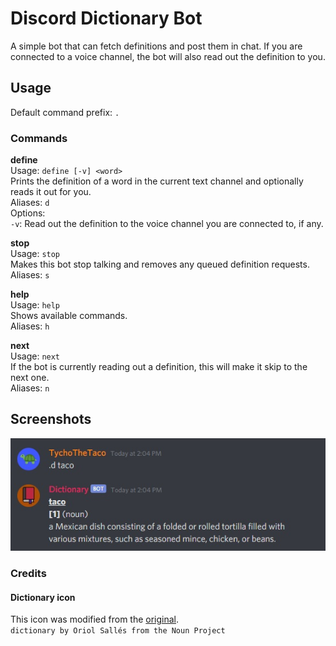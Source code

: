 # Discord Dictionary Bot

A simple bot that can fetch definitions and post them in chat. If you are connected to a voice channel, the bot will also read out the definition to you.

## Usage
Default command prefix: `.`<br>

### Commands
**define**<br>
Usage: `define [-v] <word>`<br>
Prints the definition of a word in the current text channel and optionally reads it out for you.<br>
Aliases: `d`<br>
Options:<br>
`-v`: Read out the definition to the voice channel you are connected to, if any.<br>

**stop**<br>
Usage: `stop`<br>
Makes this bot stop talking and removes any queued definition requests.<br>
Aliases: `s`<br>

**help**<br>
Usage: `help`<br>
Shows available commands.<br>
Aliases: `h`<br>

**next**<br>
Usage: `next`<br>
If the bot is currently reading out a definition, this will make it skip to the next one.<br>
Aliases: `n`<br>

## Screenshots
![test](https://github.com/TychoTheTaco/Discord-Dictionary-Bot/blob/master/media/taco.jpg)

### Credits
#### Dictionary icon
This icon was modified from the [original](https://thenounproject.com/term/dictionary/653775/).<br>
`dictionary by Oriol Sallés from the Noun Project`
